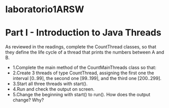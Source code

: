 # laboratorio1ARSW
# Part I - Introduction to Java Threads
   As reviewed in the readings, complete the CountThread classes, so that they define the life cycle of a thread that prints the numbers      between A and B. 
* 1.Complete the main method of the CountMainThreads class so that: 
* 2.Create 3 threads of type CountThread, assigning the first one the interval [0..99], the second one [99..199], and the third one [200..299]. 
* 3.Start all three threads with start(). 
* 4.Run and check the output on screen. 
* 5.Change the beginning with start() to run(). How does the output change? Why?
